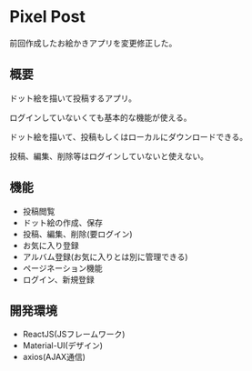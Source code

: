 # Pixel Post
前回作成したお絵かきアプリを変更修正した。

## 概要
ドット絵を描いて投稿するアプリ。

ログインしていないくても基本的な機能が使える。

ドット絵を描いて、投稿もしくはローカルにダウンロードできる。

投稿、編集、削除等はログインしていないと使えない。

## 機能
- 投稿閲覧
- ドット絵の作成、保存
- 投稿、編集、削除(要ログイン)
- お気に入り登録
- アルバム登録(お気に入りとは別に管理できる)
- ページネーション機能
- ログイン、新規登録

## 開発環境
- ReactJS(JSフレームワーク)
- Material-UI(デザイン)
- axios(AJAX通信)